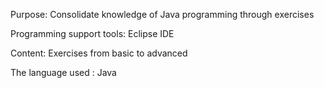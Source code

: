 Purpose: Consolidate knowledge of Java programming through exercises

Programming support tools: Eclipse IDE

Content: Exercises from basic to advanced

The language used : Java